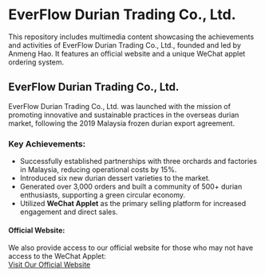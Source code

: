 # EverFlow Durian Trading Co., Ltd.
This repository includes multimedia content showcasing the achievements and activities of EverFlow Durian Trading Co., Ltd., founded and led by Anmeng Hao. It features an official website and a unique WeChat applet ordering system.

## EverFlow Durian Trading Co., Ltd.

EverFlow Durian Trading Co., Ltd. was launched with the mission of promoting innovative and sustainable practices in the overseas durian market, following the 2019 Malaysia frozen durian export agreement.


### Key Achievements:
- Successfully established partnerships with three orchards and factories in Malaysia, reducing operational costs by 15%.
- Introduced six new durian dessert varieties to the market.
- Generated over 3,000 orders and built a community of 500+ durian enthusiasts, supporting a green circular economy.
- Utilized **WeChat Applet** as the primary selling platform for increased engagement and direct sales. 

#### Official Website:
We also provide access to our official website for those who may not have access to the WeChat Applet:  
[Visit Our Official Website](http://www.liumaomao.cn/) 
